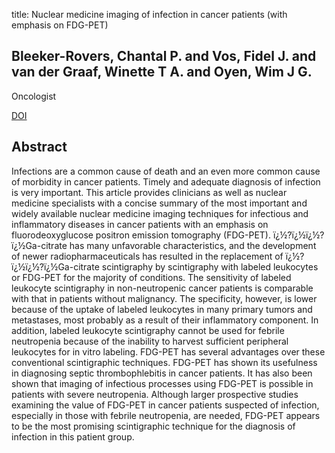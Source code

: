 title: Nuclear medicine imaging of infection in cancer patients (with emphasis on FDG-PET)

## Bleeker-Rovers, Chantal P. and Vos, Fidel J. and van der Graaf, Winette T A. and Oyen, Wim J G.
Oncologist

<a href="https://doi.org/10.1634/theoncologist.2010-0421">DOI</a>

## Abstract
Infections are a common cause of death and an even more common cause of morbidity in cancer patients. Timely and adequate diagnosis of infection is very important. This article provides clinicians as well as nuclear medicine specialists with a concise summary of the most important and widely available nuclear medicine imaging techniques for infectious and inflammatory diseases in cancer patients with an emphasis on fluorodeoxyglucose positron emission tomography (FDG-PET). ï¿½?ï¿½ï¿½?ï¿½Ga-citrate has many unfavorable characteristics, and the development of newer radiopharmaceuticals has resulted in the replacement of ï¿½?ï¿½ï¿½?ï¿½Ga-citrate scintigraphy by scintigraphy with labeled leukocytes or FDG-PET for the majority of conditions. The sensitivity of labeled leukocyte scintigraphy in non-neutropenic cancer patients is comparable with that in patients without malignancy. The specificity, however, is lower because of the uptake of labeled leukocytes in many primary tumors and metastases, most probably as a result of their inflammatory component. In addition, labeled leukocyte scintigraphy cannot be used for febrile neutropenia because of the inability to harvest sufficient peripheral leukocytes for in vitro labeling. FDG-PET has several advantages over these conventional scintigraphic techniques. FDG-PET has shown its usefulness in diagnosing septic thrombophlebitis in cancer patients. It has also been shown that imaging of infectious processes using FDG-PET is possible in patients with severe neutropenia. Although larger prospective studies examining the value of FDG-PET in cancer patients suspected of infection, especially in those with febrile neutropenia, are needed, FDG-PET appears to be the most promising scintigraphic technique for the diagnosis of infection in this patient group.

